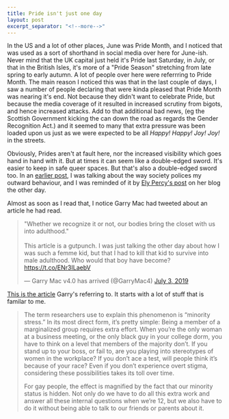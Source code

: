 ```yaml
---
title: Pride isn't just one day
layout: post
excerpt_separator: "<!--more-->"
---
```


In the US and a lot of other places, June was Pride Month, and I noticed that was used as a sort of shorthand in social media over here for June-ish. Never mind that the UK capital just held it's Pride last Saturday, in July, or that in the British Isles, it's more of a "Pride Season" stretching from late spring to early autumn. A lot of people over here were referrring to Pride Month. The main reason I noticed this was that in the last couple of days, I saw a number of people declaring that were kinda pleased that Pride Month was nearing it's end. Not because they didn't want to celebrate Pride, but because the media coverage of it resulted in increased scrutiny from bigots, and hence increased attacks. Add to that additional bad news, (eg the Scottish Government kicking the can down the road as regards the Gender Recognition Act.) and it seemed to many that extra pressure was been loaded upon us just as we were expected to be all *Happy! Happy! Joy! Joy!* in the streets.

Obviously, Prides aren't at fault here, nor the increased visibility which goes hand in hand with it. But at times it can seem like a double-edged sword. It's easier to keep in safe queer spaces. But that's also a double-edged sword too. In an [earlier post]({{"/2019/06/19/Why-we-still-need-Pride.html"|relative_url}}), I was talking about the way society polices my outward behaviour, and I was reminded of it by [Ely Percy's post](https://www.elypercy.com/blog-1/queer-shame) on her blog the other day.

Almost as soon as I read that, I notice Garry Mac had tweeted about an article he had read.

<div class="social-media">
<blockquote class="twitter-tweet" data-lang="en"><p lang="en" dir="ltr">&quot;Whether we recognize it or not, our bodies bring the closet with us into adulthood.&quot;<br><br>This article is a gutpunch. I was just talking the other day about how I was such a femme kid, but that I had to kill that kid to survive into male adulthood. Who would that boy have become? <a href="https://t.co/ENr3ILaebV">https://t.co/ENr3ILaebV</a></p>&mdash; Garry Mac v4.0 has arrived (@GarryMac4) <a href="https://twitter.com/GarryMac4/status/1146365655127613440?ref_src=twsrc%5Etfw">July 3, 2019</a></blockquote>
<script async src="https://platform.twitter.com/widgets.js" charset="utf-8"></script></div>

[This is the article](https://highline.huffingtonpost.com/articles/en/gay-loneliness/) Garry's referring to.  It starts with a lot of stuff that is familar to me.

> The term researchers use to explain this phenomenon is “minority stress.” In its most direct form, it’s pretty simple: Being a member of a marginalized group requires extra effort. When you’re the only woman at a business meeting, or the only black guy in your college dorm, you have to think on a level that members of the majority don’t. If you stand up to your boss, or fail to, are you playing into stereotypes of women in the workplace? If you don’t ace a test, will people think it’s because of your race? Even if you don’t experience overt stigma, considering these possibilities takes its toll over time.
> 
> For gay people, the effect is magnified by the fact that our minority status is hidden. Not only do we have to do all this extra work and answer all these internal questions when we’re 12, but we also have to do it without being able to talk to our friends or parents about it.